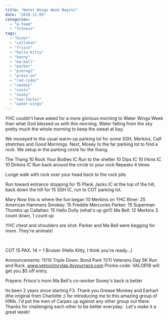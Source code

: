 ```yaml
---
title: "Water Wings Week Begins"
date: "2018-11-05"
categories: 
  - "a-team"
  - "fitness"
tags: 
  - "biner"
  - "callahan"
  - "frisco"
  - "hello-kitty"
  - "kenny"
  - "ma-bell"
  - "parker"
  - "pierogi"
  - "press-on"
  - "red-ryder"
  - "smokey"
  - "snots"
  - "sooey"
  - "two-factor"
  - "water-wings"
---
```


YHC couldn't have asked for a more glorious morning to Water Wings Week than what God blessed us with this morning. Water falling from the sky pretty much the whole morning to keep the sweat at bay.

We moseyed to the usual warm-up parking lot for some SSH, Merkins, Calf stretches and Good Mornings. Next, Mosey to the far parking lot to find a rock. We setup in the parking circle for the thang.

The Thang 10 Rock Your Bodies IC Run to the shelter 10 Dips IC 10 Irkins IC 10 Dirkins IC Run back around the circle to your rock Repeato 4 times

Lunge walk with rock over your head back to the rock pile

Run toward entrance stopping for 15 Plank Jacks IC at the top of the hill, back down the hill for 15 SSH IC, run to COT parking lot.

Mary Now this is where the fun began 10 Merkins on YHC Biner: 25 American Hammers Smokey: 15 Freddie Mercuries Parker: 15 Superman Thumbs up Callahan: 15 Hello Dolly (what's up girl!) Ma Bell: 12 Merkins 3 count down, 1 count up

YHC chest and shoulders are shot. Parker and Ma Bell were begging for more. They're animals!

 

COT 15 PAX. 14 + 1 Bruiser (Hello Kitty, I think you're ready...)

Announcements: 11/10 Triple Down. Bond Park 11/11 Veterans Day 5K Run and Ruck. www.vetsvictorylap.itsyourrace.com Promo code: VALOR18 will get you $5 off entry.

Prayers: Frisco's mom Ma Bell's co-worker Sooey's back is better

Its been 2 years since starting F3. Thank you Grease Monkey and Earhart (the original from Charlotte ;) for introducing me to this amazing group of HIMs. I'd put the men of Carpex up against any other group out there. Thanks for challenging each other to be better everyday.  Let's make it a great week!
